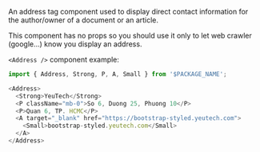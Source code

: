 An address tag component used to display direct contact information for the author/owner of a document or an article.

This component has no props so you should use it only to let web crawler (google...) know you display an address.

`<Address />` component example:

```js
import { Address, Strong, P, A, Small } from '$PACKAGE_NAME';

<Address>
  <Strong>YeuTech</Strong>
  <P className="mb-0">So 6, Duong 25, Phuong 10</P>
  <P>Quan 6, TP. HCMC</P>
  <A target="_blank" href="https://bootstrap-styled.yeutech.com">
    <Small>bootstrap-styled.yeutech.com</Small>
  </A>
</Address>
```

